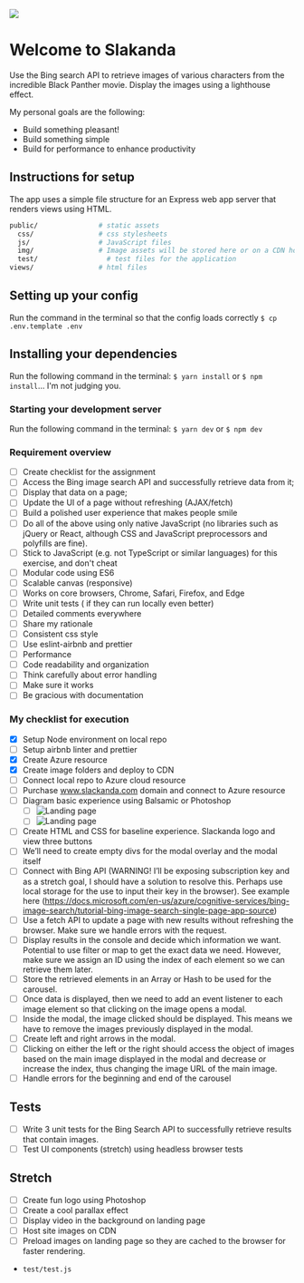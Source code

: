 ![](https://cdnresoltzcus.blob.core.windows.net/images/thumbnails/trx/slack-panther-logo.png)

# Welcome to Slakanda

Use the Bing search API to retrieve images of various characters from the incredible Black Panther movie. Display the images using a lighthouse effect.

My personal goals are the following:

* Build something pleasant!
* Build something simple
* Build for performance to enhance productivity

## Instructions for setup

The app uses a simple file structure for an Express web app server that renders views using HTML.

```sh
public/               # static assets
  css/                # css stylesheets
  js/                 # JavaScript files
  img/                # Image assets will be stored here or on a CDN hosted on Azure
  test/                 # test files for the application
views/                # html files
```

## Setting up your config

Run the command in the terminal so that the config loads correctly
`$ cp .env.template .env`

## Installing your dependencies

Run the following command in the terminal:
`$ yarn install` or `$ npm install`... I'm not judging you.

### Starting your development server

Run the following command in the terminal:
`$ yarn dev` or `$ npm dev`

### Requirement overview

* [ ] Create checklist for the assignment
* [ ] Access the Bing image search API and successfully retrieve data from it;
* [ ] Display that data on a page;
* [ ] Update the UI of a page without refreshing (AJAX/fetch)
* [ ] Build a polished user experience that makes people smile
* [ ] Do all of the above using only native JavaScript (no libraries such as jQuery or React, although CSS and JavaScript preprocessors and polyfills are fine).
* [ ] Stick to JavaScript (e.g. not TypeScript or similar languages) for this exercise, and don't cheat
* [ ] Modular code using ES6
* [ ] Scalable canvas (responsive)
* [ ] Works on core browsers, Chrome, Safari, Firefox, and Edge
* [ ] Write unit tests ( if they can run locally even better)
* [ ] Detailed comments everywhere
* [ ] Share my rationale
* [ ] Consistent css style
* [ ] Use eslint-airbnb and prettier
* [ ] Performance
* [ ] Code readability and organization
* [ ] Think carefully about error handling
* [ ] Make sure it works
* [ ] Be gracious with documentation

### My checklist for execution

* [x] Setup Node environment on local repo
* [ ] Setup airbnb linter and prettier
* [x] Create Azure resource
* [x] Create image folders and deploy to CDN
* [ ] Connect local repo to Azure cloud resource
* [ ] Purchase www.slackanda.com domain and connect to Azure resource
* [ ] Diagram basic experience using Balsamic or Photoshop
  * [ ] ![Landing page](https://cdnresoltzcus.blob.core.windows.net/images/thumbnails/trx/landing-screen.png)
  * [ ] ![Landing page](https://cdnresoltzcus.blob.core.windows.net/images/thumbnails/trx/lighthouseview.png)
* [ ] Create HTML and CSS for baseline experience. Slackanda logo and view three buttons
* [ ] We’ll need to create empty divs for the modal overlay and the modal itself
* [ ] Connect with Bing API (WARNING! I’ll be exposing subscription key and as a stretch goal, I should have a solution to resolve this. Perhaps use local storage for the use to input their key in the browser). See example here (https://docs.microsoft.com/en-us/azure/cognitive-services/bing-image-search/tutorial-bing-image-search-single-page-app-source)
* [ ] Use a fetch API to update a page with new results without refreshing the browser. Make sure we handle errors with the request.
* [ ] Display results in the console and decide which information we want. Potential to use filter or map to get the exact data we need. However, make sure we assign an ID using the index of each element so we can retrieve them later.
* [ ] Store the retrieved elements in an Array or Hash to be used for the carousel.
* [ ] Once data is displayed, then we need to add an event listener to each image element so that clicking on the image opens a modal.
* [ ] Inside the modal, the image clicked should be displayed. This means we have to remove the images previously displayed in the modal.
* [ ] Create left and right arrows in the modal.
* [ ] Clicking on either the left or the right should access the object of images based on the main image displayed in the modal and decrease or increase the index, thus changing the image URL of the main image.
* [ ] Handle errors for the beginning and end of the carousel

## Tests

* [ ] Write 3 unit tests for the Bing Search API to successfully retrieve results that contain images.
* [ ] Test UI components (stretch) using headless browser tests

## Stretch

* [ ] Create fun logo using Photoshop
* [ ] Create a cool parallax effect
* [ ] Display video in the background on landing page
* [ ] Host site images on CDN
* [ ] Preload images on landing page so they are cached to the browser for faster rendering.

- `test/test.js`
